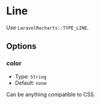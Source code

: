 # Line

Use `LaravelRecharts::TYPE_LINE`.

## Options

### color

* Type: `String`
* Default: `none`

Can be anything compatible to CSS.
